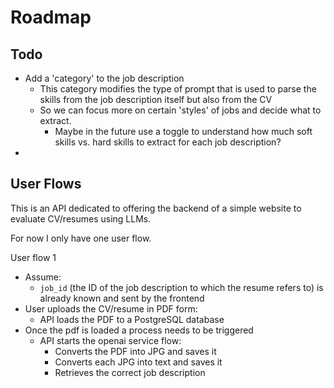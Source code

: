 # Roadmap

## Todo

- Add a 'category' to the job description
  - This category modifies the type of prompt that is used to parse the skills from the job description itself but also from the CV
  - So we can focus more on certain 'styles' of jobs and decide what to extract.
    - Maybe in the future use a toggle to understand how much soft skills vs. hard skills to extract for each job description?
-

## User Flows

This is an API dedicated to offering the backend of a simple website to evaluate CV/resumes using LLMs.

For now I only have one user flow.

User flow 1
- Assume:
  - `job_id` (the ID of the job description to which the resume refers to) is already known and sent by the frontend
- User uploads the CV/resume in PDF form:
  - API loads the PDF to a PostgreSQL database
- Once the pdf is loaded a process needs to be triggered
  - API starts the openai service flow:
    - Converts the PDF into JPG and saves it
    - Converts each JPG into text and saves it
    - Retrieves the correct job description
